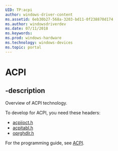 ```yaml
---
UID: TP:acpi
author: windows-driver-content
ms.assetid: 6eb30b27-568a-3203-bd11-0f238870d174
ms.author: windowsdriverdev
ms.date: 07/11/2018
ms.keywords: 
ms.prod: windows-hardware
ms.technology: windows-devices
ms.topic: portal
---
```


# ACPI

## -description

Overview of ACPI technology.

To develop for ACPI, you need these headers:

 * [acpiioct.h](..\acpiioct\index.md)
 * [acpitabl.h](..\acpitabl\index.md)
 * [oprghdlr.h](..\oprghdlr\index.md)

For the programming guide, see [ACPI](https://docs.microsoft.com/en-us/windows-hardware/drivers/acpi).
